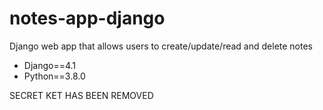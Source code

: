 # notes-app-django
Django web app that allows users to create/update/read and delete notes

- Django==4.1
- Python==3.8.0

SECRET KET HAS BEEN REMOVED
